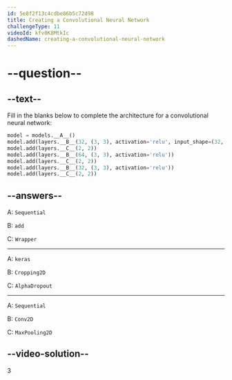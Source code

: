 ```yaml
---
id: 5e8f2f13c4cdbe86b5c72d98
title: Creating a Convolutional Neural Network
challengeType: 11
videoId: kfv0K8MtkIc
dashedName: creating-a-convolutional-neural-network
---
```


# --question--

## --text--

Fill in the blanks below to complete the architecture for a convolutional neural network:

```py
model = models.__A__()
model.add(layers.__B__(32, (3, 3), activation='relu', input_shape=(32, 32, 3)))
model.add(layers.__C__(2, 2))
model.add(layers.__B__(64, (3, 3), activation='relu'))
model.add(layers.__C__(2, 2))
model.add(layers.__B__(32, (3, 3), activation='relu'))
model.add(layers.__C__(2, 2))
```

## --answers--

A: `Sequential`

B: `add`

C: `Wrapper`

---

A: `keras`

B: `Cropping2D`

C: `AlphaDropout`

---

A: `Sequential`

B: `Conv2D`

C: `MaxPooling2D`

## --video-solution--

3
